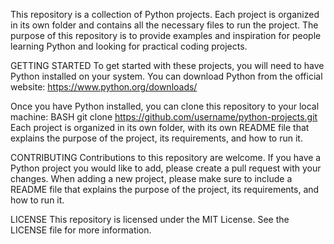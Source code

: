 This repository is a collection of Python projects. Each project is organized in its own folder and contains all the necessary files to run the project. The purpose of this repository is to provide examples and inspiration for people learning Python and looking for practical coding projects.

GETTING STARTED
To get started with these projects, you will need to have Python installed on your system. You can download Python from the official website: https://www.python.org/downloads/

Once you have Python installed, you can clone this repository to your local machine:
BASH
git clone https://github.com/username/python-projects.git
Each project is organized in its own folder, with its own README file that explains the purpose of the project, its requirements, and how to run it.

CONTRIBUTING
Contributions to this repository are welcome. If you have a Python project you would like to add, please create a pull request with your changes.
When adding a new project, please make sure to include a README file that explains the purpose of the project, its requirements, and how to run it.

LICENSE
This repository is licensed under the MIT License. See the LICENSE file for more information.
